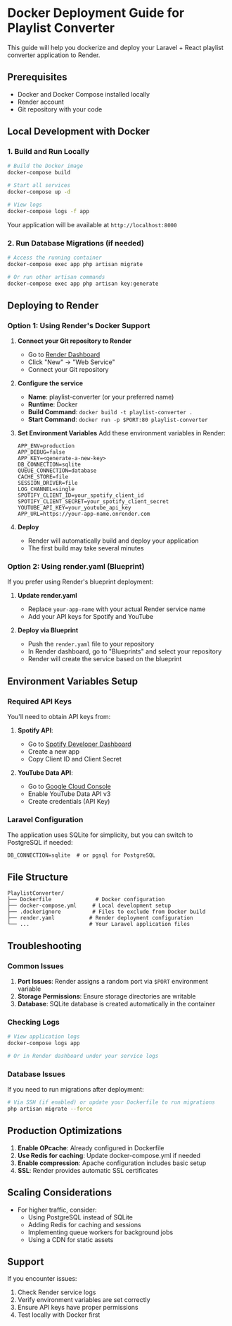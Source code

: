 # Docker Deployment Guide for Playlist Converter

This guide will help you dockerize and deploy your Laravel + React playlist converter application to Render.

## Prerequisites

- Docker and Docker Compose installed locally
- Render account
- Git repository with your code

## Local Development with Docker

### 1. Build and Run Locally

```bash
# Build the Docker image
docker-compose build

# Start all services
docker-compose up -d

# View logs
docker-compose logs -f app
```

Your application will be available at `http://localhost:8000`

### 2. Run Database Migrations (if needed)

```bash
# Access the running container
docker-compose exec app php artisan migrate

# Or run other artisan commands
docker-compose exec app php artisan key:generate
```

## Deploying to Render

### Option 1: Using Render's Docker Support

1. **Connect your Git repository to Render**
   - Go to [Render Dashboard](https://dashboard.render.com)
   - Click "New" → "Web Service"
   - Connect your Git repository

2. **Configure the service**
   - **Name**: playlist-converter (or your preferred name)
   - **Runtime**: Docker
   - **Build Command**: `docker build -t playlist-converter .`
   - **Start Command**: `docker run -p $PORT:80 playlist-converter`

3. **Set Environment Variables**
   Add these environment variables in Render:

   ```
   APP_ENV=production
   APP_DEBUG=false
   APP_KEY=<generate-a-new-key>
   DB_CONNECTION=sqlite
   QUEUE_CONNECTION=database
   CACHE_STORE=file
   SESSION_DRIVER=file
   LOG_CHANNEL=single
   SPOTIFY_CLIENT_ID=your_spotify_client_id
   SPOTIFY_CLIENT_SECRET=your_spotify_client_secret
   YOUTUBE_API_KEY=your_youtube_api_key
   APP_URL=https://your-app-name.onrender.com
   ```

4. **Deploy**
   - Render will automatically build and deploy your application
   - The first build may take several minutes

### Option 2: Using render.yaml (Blueprint)

If you prefer using Render's blueprint deployment:

1. **Update render.yaml**
   - Replace `your-app-name` with your actual Render service name
   - Add your API keys for Spotify and YouTube

2. **Deploy via Blueprint**
   - Push the `render.yaml` file to your repository
   - In Render dashboard, go to "Blueprints" and select your repository
   - Render will create the service based on the blueprint

## Environment Variables Setup

### Required API Keys

You'll need to obtain API keys from:

1. **Spotify API**:
   - Go to [Spotify Developer Dashboard](https://developer.spotify.com/dashboard)
   - Create a new app
   - Copy Client ID and Client Secret

2. **YouTube Data API**:
   - Go to [Google Cloud Console](https://console.cloud.google.com/)
   - Enable YouTube Data API v3
   - Create credentials (API Key)

### Laravel Configuration

The application uses SQLite for simplicity, but you can switch to PostgreSQL if needed:

```env
DB_CONNECTION=sqlite  # or pgsql for PostgreSQL
```

## File Structure

```
PlaylistConverter/
├── Dockerfile              # Docker configuration
├── docker-compose.yml     # Local development setup
├── .dockerignore          # Files to exclude from Docker build
├── render.yaml           # Render deployment configuration
└── ...                   # Your Laravel application files
```

## Troubleshooting

### Common Issues

1. **Port Issues**: Render assigns a random port via `$PORT` environment variable
2. **Storage Permissions**: Ensure storage directories are writable
3. **Database**: SQLite database is created automatically in the container

### Checking Logs

```bash
# View application logs
docker-compose logs app

# Or in Render dashboard under your service logs
```

### Database Issues

If you need to run migrations after deployment:

```bash
# Via SSH (if enabled) or update your Dockerfile to run migrations
php artisan migrate --force
```

## Production Optimizations

1. **Enable OPcache**: Already configured in Dockerfile
2. **Use Redis for caching**: Update docker-compose.yml if needed
3. **Enable compression**: Apache configuration includes basic setup
4. **SSL**: Render provides automatic SSL certificates

## Scaling Considerations

- For higher traffic, consider:
  - Using PostgreSQL instead of SQLite
  - Adding Redis for caching and sessions
  - Implementing queue workers for background jobs
  - Using a CDN for static assets

## Support

If you encounter issues:
1. Check Render service logs
2. Verify environment variables are set correctly
3. Ensure API keys have proper permissions
4. Test locally with Docker first
